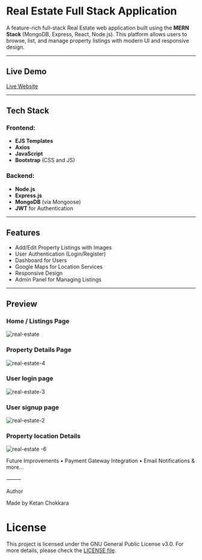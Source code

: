 # Real Estate Full Stack Application

A feature-rich full-stack Real Estate web application built using the **MERN Stack** (MongoDB, Express, React, Node.js). This platform allows users to browse, list, and manage property listings with modern UI and responsive design.

---

##  Live Demo

[Live Website](https://real-estate-full-stack-project-1.onrender.com/listings)  

---

## Tech Stack

### Frontend:
- **EJS Templates**
- **Axios**
- **JavaScript**
- **Bootstrap** (CSS and JS)

### Backend:
- **Node.js**
- **Express.js**
- **MongoDB** (via Mongoose)
- **JWT** for Authentication

---

## Features

- Add/Edit Property Listings with Images
-  User Authentication (Login/Register)
-  Dashboard for Users
-  Google Maps  for Location Services
-  Responsive Design
-  Admin Panel for Managing Listings

---
##  Preview

###  Home / Listings Page
![real-estate](https://github.com/user-attachments/assets/9ebc7638-80c4-45ea-b24c-e5e91ea3f12f)

###  Property Details Page
![real-estate-4](https://github.com/user-attachments/assets/7c2bcfc8-7a06-46c9-92da-1c77e8f6311f)

###  User login page 
![real-estate-3](https://github.com/user-attachments/assets/1c528aae-9b08-4ba4-8ffb-253eb6e1d285)

###  User signup page 
![real-estate-2](https://github.com/user-attachments/assets/3e204bd0-0ac4-4e0b-9812-752da4068d24)

###  Property location Details 
![real-estate -6 ](https://github.com/user-attachments/assets/d91cbcec-4765-4023-954b-9dbb7d12e682)



 Future Improvements
	•	 Payment Gateway Integration
	•	 Email Notifications & more...

⸻

 Author

Made by Ketan Chokkara

# License

This project is licensed under the GNU General Public License v3.0.
For more details, please check the [LICENSE file](LICENSE).
